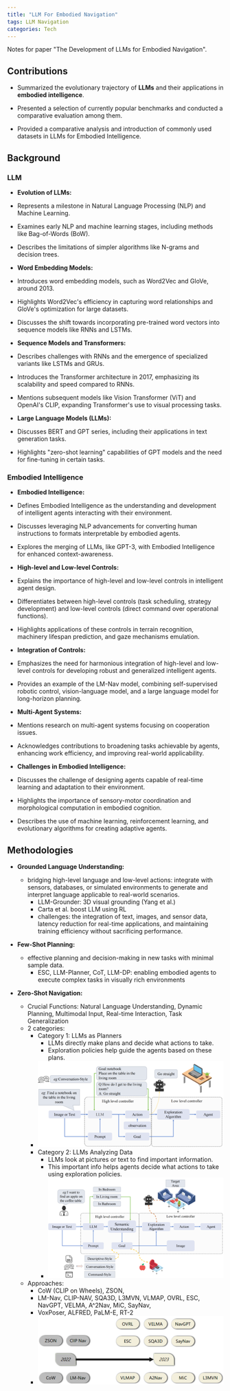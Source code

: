 ```yaml
---
title: "LLM For Embodied Navigation"
tags: LLM Navigation
categories: Tech
---
```


Notes for paper "The Development of LLMs for Embodied Navigation".

## Contributions

 - Summarized the evolutionary trajectory of **LLMs** and their applications in **embodied intelligence**.

 - Presented a selection of currently popular benchmarks and conducted a comparative evaluation among them.

 - Provided a comparative analysis and introduction of commonly used datasets in LLMs for Embodied Intelligence.

## Background

### LLM
- **Evolution of LLMs:**
 - Represents a milestone in Natural Language Processing (NLP) and Machine Learning.
 - Examines early NLP and machine learning stages, including methods like Bag-of-Words (BoW).
 - Describes the limitations of simpler algorithms like N-grams and decision trees.

- **Word Embedding Models:**
 - Introduces word embedding models, such as Word2Vec and GloVe, around 2013.
 - Highlights Word2Vec's efficiency in capturing word relationships and GloVe's optimization for large datasets.
 - Discusses the shift towards incorporating pre-trained word vectors into sequence models like RNNs and LSTMs.

- **Sequence Models and Transformers:**
 - Describes challenges with RNNs and the emergence of specialized variants like LSTMs and GRUs.
 - Introduces the Transformer architecture in 2017, emphasizing its scalability and speed compared to RNNs.
 - Mentions subsequent models like Vision Transformer (ViT) and OpenAI's CLIP, expanding Transformer's use to visual processing tasks.

- **Large Language Models (LLMs):**
 - Discusses BERT and GPT series, including their applications in text generation tasks.
 - Highlights "zero-shot learning" capabilities of GPT models and the need for fine-tuning in certain tasks.

### Embodied Intelligence
- **Embodied Intelligence:**
 - Defines Embodied Intelligence as the understanding and development of intelligent agents interacting with their environment.
 - Discusses leveraging NLP advancements for converting human instructions to formats interpretable by embodied agents.
 - Explores the merging of LLMs, like GPT-3, with Embodied Intelligence for enhanced context-awareness.

- **High-level and Low-level Controls:**
 - Explains the importance of high-level and low-level controls in intelligent agent design.
 - Differentiates between high-level controls (task scheduling, strategy development) and low-level controls (direct command over operational functions).
 - Highlights applications of these controls in terrain recognition, machinery lifespan prediction, and gaze mechanisms emulation.

- **Integration of Controls:**
 - Emphasizes the need for harmonious integration of high-level and low-level controls for developing robust and generalized intelligent agents.
 - Provides an example of the LM-Nav model, combining self-supervised robotic control, vision-language model, and a large language model for long-horizon planning.

- **Multi-Agent Systems:**
 - Mentions research on multi-agent systems focusing on cooperation issues.
 - Acknowledges contributions to broadening tasks achievable by agents, enhancing work efficiency, and improving real-world applicability.

- **Challenges in Embodied Intelligence:**
 - Discusses the challenge of designing agents capable of real-time learning and adaptation to their environment.
 - Highlights the importance of sensory-motor coordination and morphological computation in embodied cognition.
 - Describes the use of machine learning, reinforcement learning, and evolutionary algorithms for creating adaptive agents.


## Methodologies

 - **Grounded Language Understanding:**
   - bridging high-level language and low-level actions: integrate with sensors, databases, or simulated 
     environments to generate and interpret language applicable to real-world scenarios.
     - LLM-Grounder: 3D visual grounding (Yang et al.)
     - Carta et al. boost LLM using RL
     - challenges: the integration of text, images, and sensor data, latency reduction for real-time applications, 
       and maintaining training efficiency without sacrificing performance.

 - **Few-Shot Planning:**
   - effective planning and decision-making in new tasks with minimal sample data.
     - ESC, LLM-Planner, CoT, LLM-DP: enabling embodied agents to execute complex tasks in visually rich environments
   


 - **Zero-Shot Navigation:**
   - Crucial Functions: Natural Language Understanding, Dynamic Planning, Multimodal Input, Real-time Interaction, 
     Task Generalization
   - 2 categories:
     - Category 1: LLMs as Planners 
       - LLMs directly make plans and decide what actions to take.
       - Exploration policies help guide the agents based on these plans.
     - ![llm-zero-shot-navi-2](/assets/source/image/blog/llm-zero-shot-navi-2.png)
     - Category 2: LLMs Analyzing Data
       - LLMs look at pictures or text to find important information.
       - This important info helps agents decide what actions to take using exploration policies.
       - ![llm-zero-shot-navi-3](/assets/source/image/blog/llm-zero-shot-navi-3.png)
   - Approaches: 
     - CoW (CLIP on Wheels), ZSON, 
     - LM-Nav, CLIP-NAV, SQA3D, L3MVN, VLMAP, OVRL, ESC, NavGPT, VELMA, 
       A^2Nav, MiC, SayNav, 
     - VoxPoser, ALFRED, PaLM-E, RT-2
     - ![llm-zero-shot-navi-1](/assets/source/image/blog/llm-zero-shot-navi-1.png)







